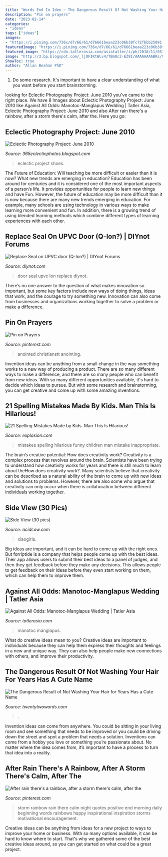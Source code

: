```yaml
---
title: "Words End In Iden ~ The Dangerous Result Of Not Washing Your Hair For Years Has A Cute Name"
description: "Pin on prayers"
date: "2023-02-14"
categories:
- "ideas"
tags: ["ideas"]
images:
- "https://i.pinimg.com/736x/d7/66/61/d76661beaa223c06b38fc72fbbb25091--positive-inspiration-daily-inspiration.jpg"
featuredImage: "https://i.pinimg.com/736x/d7/66/61/d76661beaa223c06b38fc72fbbb25091--positive-inspiration-daily-inspiration.jpg"
featured_image: "https://cdn.tatlerasia.com/asiatatler/i/ph/2018/11/05140729-23-ian-santillan-photography-michaelcarailocos-2439-copy_cover_1333x2000.jpg"
image: "http://3.bp.blogspot.com/_ljDFIKtWLv4/TBm8c2-EZ9I/AAAAAAAABRs/V9F1-3PX8DU/s1600/100_4919.JPG"
ShowToc: true
author: "Allan Beahan PhD"
---
```



1. Do some research. It's important to have a clear understanding of what you want before you start brainstorming.

	

		
looking for Eclectic Photography Project: June 2010 you've came to the right place. We have 8 Images about Eclectic Photography Project: June 2010 like Against All Odds: Manotoc-Manglapus Wedding | Tatler Asia, Eclectic Photography Project: June 2010 and also After rain there&#039;s a rainbow, after a storm there&#039;s calm, after the. Here you go:
		
    
## Eclectic Photography Project: June 2010

<img loading=lazy src="http://3.bp.blogspot.com/_ljDFIKtWLv4/TBm8c2-EZ9I/AAAAAAAABRs/V9F1-3PX8DU/s1600/100_4919.JPG" onerror="this.onerror=null;this.src='https://tse4.mm.bing.net/th?id=OIP.QHboZCplpQGDhBGEZhMAlgHaJ4&amp;pid=15.1';" alt="Eclectic Photography Project: June 2010">

_Source: 365eclecticphotos.blogspot.com_

>eclectic project shoes. 

	

The Future of Education: Will teaching be more difficult or easier than it is now? What new trends are emerging in education?
Education has been around for centuries and it is considered one of the most important aspects of a person’s life. It provides opportunities for people to learn new things and have Fun. However, the future of education may be more difficult than it is now because there are many new trends emerging in education. For example, many schools are using technology in various ways to make learning more convenient and fun. In addition, there is a growing trend of using blended learning methods which combine different types of learning experiences with each other.

    
## Replace Seal On UPVC Door (Q-lon?) | DIYnot Forums

<img loading=lazy src="https://www.diynot.com/diy/media/door-framke.51587/full" onerror="this.onerror=null;this.src='https://tse3.mm.bing.net/th?id=OIP._pA2NVJwHpEhYrHlpQd_-AHaLH&amp;pid=15.1';" alt="Replace Seal on UPVC door (Q-lon?) | DIYnot Forums">

_Source: diynot.com_

>door seal upvc lon replace diynot. 

	

There’s no one answer to the question of what makes innovation so important, but some key factors include new ways of doing things, ideas that work, and the courage to try something new. Innovation can also come from businesses and organizations working together to solve a problem or make a difference.

    
## Pin On Prayers

<img loading=lazy src="https://i.pinimg.com/736x/72/27/8b/72278b57c6ae3a44a0bd159806723e93--god-prayer-daily-prayer.jpg" onerror="this.onerror=null;this.src='https://tse4.mm.bing.net/th?id=OIP.px6q52mW64RRF7KcO3oMUQHaLH&amp;pid=15.1';" alt="Pin on Prayers">

_Source: pinterest.com_

>anointed christianstt anointing. 

	

Invention ideas can be anything from a small change in the way something works to a new way of producing a product. There are so many different ways to make a difference, and there are so many people who can benefit from new ideas. With so many different opportunities available, it's hard to decide which ideas to pursue. But with some research and brainstorming, you can get creative and come up with some amazing inventions.

    
## 21 Spelling Mistakes Made By Kids. Man This Is Hilarious!

<img loading=lazy src="http://www.explosion.com/wp-content/uploads/2014/07/93.jpg" onerror="this.onerror=null;this.src='https://tse1.mm.bing.net/th?id=OIP._JgnRBUUq94uwmlZzUKrwQHaJ1&amp;pid=15.1';" alt="21 Spelling Mistakes Made by Kids. Man This Is Hilarious!">

_Source: explosion.com_

>mistakes spelling hilarious funny children man mistake inappropriate. 

	

The brain’s creative potential: How does creativity work?
Creativity is a complex process that revolves around the brain. Scientists have been trying to understand how creativity works for years and there is still much to learn about theHow does creativity work?. Many scientists believe that creativity can be described as a natural ability of the brain to come up with new ideas and solutions to problems. However, there are also some who argue that creativity can only occur when there is collaboration between different individuals working together.

    
## Side View (30 Pics)

<img loading=lazy src="https://cdn.acidcow.com/pics/20200806/1596738995_dae043qaps.jpg" onerror="this.onerror=null;this.src='https://tse1.mm.bing.net/th?id=OIP.dfgefaxCF43uiep_1vQ-HAHaJ4&amp;pid=15.1';" alt="Side View (30 pics)">

_Source: acidcow.com_

>xiaogirls. 

	

Big ideas are important, and it can be hard to come up with the right ones. But forriptide is a company that helps people come up with the best ideas. Their app allows users to submit their best ideas to a panel of judges, and then they get feedback before they make any decisions. This allows people to get feedback on their ideas before they even start working on them, which can help them to improve them.

    
## Against All Odds: Manotoc-Manglapus Wedding | Tatler Asia

<img loading=lazy src="https://cdn.tatlerasia.com/asiatatler/i/ph/2018/11/05140729-23-ian-santillan-photography-michaelcarailocos-2439-copy_cover_1333x2000.jpg" onerror="this.onerror=null;this.src='https://tse1.mm.bing.net/th?id=OIP.NwguWzA9G96b9R1aj1pLrwHaLH&amp;pid=15.1';" alt="Against All Odds: Manotoc-Manglapus Wedding | Tatler Asia">

_Source: tatlerasia.com_

>manotoc manglapus. 

	

What do creative ideas mean to you?
Creative ideas are important to individuals because they can help them express their thoughts and feelings in a new and unique way. They can also help people make new connections with others, and improve their productivity.

    
## The Dangerous Result Of Not Washing Your Hair For Years Has A Cute Name

<img loading=lazy src="https://static.twentytwowords.com/wp-content/uploads/3AxTk-resize.jpg" onerror="this.onerror=null;this.src='https://tse2.mm.bing.net/th?id=OIP.uCEQ9q91AasOxzwi00VHWwHaD3&amp;pid=15.1';" alt="The Dangerous Result of Not Washing Your Hair for Years Has a Cute Name">

_Source: twentytwowords.com_

>. 

	

Invention ideas can come from anywhere. You could be sitting in your living room and see something that needs to be improved or you could be driving down the street and spot a problem that needs a solution. Inventions can come from a hobby you love or something you’re passionate about. No matter where the idea comes from, it’s important to have a process to turn that idea into a reality.

    
## After Rain There&#039;s A Rainbow, After A Storm There&#039;s Calm, After The

<img loading=lazy src="https://i.pinimg.com/736x/d7/66/61/d76661beaa223c06b38fc72fbbb25091--positive-inspiration-daily-inspiration.jpg" onerror="this.onerror=null;this.src='https://tse1.mm.bing.net/th?id=OIP.5RcKgs94Sw4-zY0YPovK4QHaLH&amp;pid=15.1';" alt="After rain there&#039;s a rainbow, after a storm there&#039;s calm, after the">

_Source: pinterest.com_

>storm rainbow rain there calm night quotes positive end morning daily beginning words rainbows happy inspirational inspiration storms motivational encouragement. 

	

Creative ideas can be anything from ideas for a new project to ways to improve your home or business. With so many options available, it can be hard to know where to start. That's why we gathered some of the best creative ideas around, so you can get started on what could be a great project.


